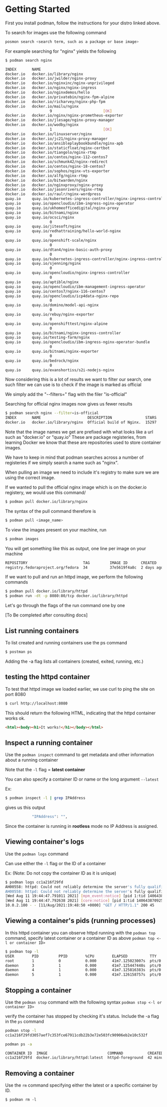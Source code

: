 
# Getting Started
First you install podman, follow the instructions for your distro linked above.

To search for images use the following command
```sh
posmon search <search term, such as a package or base image>
```

For example searching for "nginx" yields the following

```sh
$ podman search nginx

INDEX       NAME                                                                  DESCRIPTION                                      STARS       OFFICIAL    AUTOMATED
docker.io   docker.io/library/nginx                                               Official build of Nginx.                         15297       [OK]
docker.io   docker.io/jwilder/nginx-proxy                                         Automated Nginx reverse proxy for docker con...  2058                    [OK]
docker.io   docker.io/nginxinc/nginx-unprivileged                                 Unprivileged NGINX Dockerfiles                   46
docker.io   docker.io/nginx/nginx-ingress                                         NGINX and  NGINX Plus Ingress Controllers fo...  55
docker.io   docker.io/nginxdemos/hello                                            NGINX webserver that serves a simple page co...  70                      [OK]
docker.io   docker.io/privatebin/nginx-fpm-alpine                                 PrivateBin running on an Nginx, php-fpm & Al...  56                      [OK]
docker.io   docker.io/richarvey/nginx-php-fpm                                     Container running Nginx + PHP-FPM capable of...  815                     [OK]
docker.io   docker.io/mailu/nginx                                                 Mailu nginx frontend
                    9                       [OK]
docker.io   docker.io/nginx/nginx-prometheus-exporter                             NGINX Prometheus Exporter for NGINX and NGIN...  19
docker.io   docker.io/jlesage/nginx-proxy-manager                                 Docker container for Nginx Proxy Manager         130                     [OK]
docker.io   docker.io/wodby/nginx                                                 Generic nginx
                    1                       [OK]
docker.io   docker.io/linuxserver/nginx                                           An Nginx container, brought to you by LinuxS...  150
docker.io   docker.io/jc21/nginx-proxy-manager                                    Docker container for managing Nginx proxy ho...  228
docker.io   docker.io/ansibleplaybookbundle/nginx-apb                             An APB to deploy NGINX                           2                       [OK]
docker.io   docker.io/staticfloat/nginx-certbot                                   Opinionated setup for automatic TLS certs lo...  24                      [OK]
docker.io   docker.io/tiangolo/nginx-rtmp                                         Docker image with Nginx using the nginx-rtmp...  138                     [OK]
docker.io   docker.io/centos/nginx-112-centos7                                    Platform for running nginx 1.12 or building ...  15
docker.io   docker.io/schmunk42/nginx-redirect                                    A very simple container to redirect HTTP tra...  19                      [OK]
docker.io   docker.io/centos/nginx-18-centos7                                     Platform for running nginx 1.8 or building n...  13
docker.io   docker.io/sophos/nginx-vts-exporter                                   Simple server that scrapes Nginx vts stats a...  7                       [OK]
docker.io   docker.io/alfg/nginx-rtmp                                             NGINX, nginx-rtmp-module and FFmpeg from sou...  105                     [OK]
docker.io   docker.io/bitwarden/nginx                                             The Bitwarden nginx web server acting as a r...  11
docker.io   docker.io/nginxproxy/nginx-proxy                                      Automated Nginx reverse proxy for docker con...  16
docker.io   docker.io/jasonrivers/nginx-rtmp                                      Docker images to host RTMP streams using NGI...  92                      [OK]
docker.io   docker.io/raulr/nginx-wordpress                                       Nginx front-end for the official wordpress:f...  13                      [OK]
quay.io     quay.io/kubernetes-ingress-controller/nginx-ingress-controller        NGINX Ingress controller built around the [K...  0
quay.io     quay.io/opencloudio/ibm-ingress-nginx-operator                        # IBM Ingress Nginx Operator  **Important:**...  0
quay.io     quay.io/ukhomeofficedigital/nginx-proxy                               # OpenResty Docker Container  [![Build Statu...  0
quay.io     quay.io/bitnami/nginx                                                 Official build of [Bitnami nginx](https://gi...  0
quay.io     quay.io/ocsci/nginx
                    0
quay.io     quay.io/jitesoft/nginx                                                # Nginx  [![Docker Pulls](https://img.shield...  0
quay.io     quay.io/redhattraining/hello-world-nginx
                    0
quay.io     quay.io/openshift-scale/nginx
                    0
quay.io     quay.io/dtan4/nginx-basic-auth-proxy
                    0
quay.io     quay.io/kubernetes-ingress-controller/nginx-ingress-controller-amd64  NGINX Ingress controller built around the [K...  0
quay.io     quay.io/sjenning/nginx
                    0
quay.io     quay.io/opencloudio/nginx-ingress-controller
                    0
quay.io     quay.io/aptible/nginx                                                 ![](https://quay.io/repository/aptible/nginx...  0
quay.io     quay.io/opencloudio/ibm-management-ingress-operator                   # IBM Management Ingress Operator  **Importa...  0
quay.io     quay.io/centos7/nginx-116-centos7                                     Nginx is a web server and a reverse proxy se...  0
quay.io     quay.io/opencloudio/icp4data-nginx-repo
                    0
quay.io     quay.io/domino/model-api-nginx
                    0
quay.io     quay.io/rebuy/nginx-exporter
                    0
quay.io     quay.io/openshifttest/nginx-alpine
                    0
quay.io     quay.io/bitnami/nginx-ingress-controller                              Official build of [Bitnami CONTAINERNAME](ht...  0
quay.io     quay.io/testing-farm/nginx                                            Mirror of `docker.io/nginx/nginx` images, to...  0
quay.io     quay.io/opencloudio/ibm-ingress-nginx-operator-bundle
                    0
quay.io     quay.io/bitnami/nginx-exporter
                    0
quay.io     quay.io/bedrock/nginx
                    0
quay.io     quay.io/evanshortiss/s2i-nodejs-nginx                                 Build static sites using Node.js, and packag...  0
```

Now considering this is a lot of results we want to filter our search, one such filter we can use is to check if the image is marked as official

We simply add the "--filters=" flag with the filer "is-official"

Searching for official nginx images now gives us fewer results

```sh
$ podman search nginx --filter=is-official
INDEX       NAME                     DESCRIPTION               STARS       OFFICIAL    AUTOMATED
docker.io   docker.io/library/nginx  Official build of Nginx.  15297       [OK]
```

Note that the image names we get are prefixed with what looks like a url such as "docker.io" or "quay.io"
These are package registeries, from learning Docker we know that these are repositories used to store container images.

We have to keep in mind that podman searches across a number of registeries if we simply search a name such as "nginx".

When pulling an image we need to include it's registry to make sure we are using the correct image.

If we wanted to pull the official nginx image which is on the docker.io registery, we would use this command/

```sh
$ podman pull docker.io/library/nginx 
```

The syntax of the pull command therefore is
```sh
$ podman pull <image_name>
```

To view the images present on your machine, run
```sh
$ podman images
```
You will get something like this as output, one line per image on your machine

```sh
REPOSITORY                         TAG         IMAGE ID      CREATED      SIZE
registry.fedoraproject.org/fedora  34          37e5619f4a8c  2 days ago   184 MB
```

If we want to pull and run an httpd image, we perform the following commands
```sh
$ podman pull docker.io/library/httpd
$ podman run -dt -p 8080:80/tcp docker.io/library/httpd
```

Let's go through the flags of the run command one by one

[To Be completed after consulting docs]

## List running containers
To list created and running containers use the ps command
```sh
$ postman ps
```
Adding the -a flag lists all containers (created, exited, running, etc.)

## testing the httpd container
To test that httpd image we loaded earlier, we use curl to ping the site on port 8080

```sh
$ curl http://localhost:8080
```

This should return the following HTML, indicating that the httpd container works ok.


```html
<html><body><h1>It works!</h1></body></html>
```
## Inspect a running container

Use the `podman inspect` command to get metadata and other information about a running container

Note that the `-l` flag = **latest container**

You can also specify a container ID or name or the long argument `--latest`

Ex:
```sh
$ podman inspect -l | grep IPAddress
``` 
gives us this output
```sh
            "IPAddress": "",
```

Since the container is running in **rootless** mode no IP Address is assigned.

## Viewing container's logs

Use the `podman logs` command

Can use either the `-l` flag or the ID of a container

Ex: (Note: Do not copy the container ID as it is unique)

```sh
$ podman logs cc1a216f29fd
AH00558: httpd: Could not reliably determine the server's fully qualified domain name, using 10.0.2.100. Set the 'ServerName' directive globally to suppress this message
AH00558: httpd: Could not reliably determine the server's fully qualified domain name, using 10.0.2.100. Set the 'ServerName' directive globally to suppress this message
[Wed Aug 11 19:44:47.791011 2021] [mpm_event:notice] [pid 1:tid 140643870925952] AH00489: Apache/2.4.48 (Unix) configured -- resuming normal operations
[Wed Aug 11 19:44:47.792638 2021] [core:notice] [pid 1:tid 140643870925952] AH00094: Command line: 'httpd -D FOREGROUND'
10.0.2.100 - - [11/Aug/2021:19:48:50 +0000] "GET / HTTP/1.1" 200 45
```

## Viewing a container's pids (running processes)
In this httpd container you can observe httpd running with the `podman top` command, specify latest container or a container ID as above
`podman top <-l or container ID>`

```sh
$ podman top -l
USER        PID         PPID        %CPU        ELAPSED          TTY         TIME        COMMAND
root        1           0           0.000       41m7.125023007s  pts/0       0s          httpd -DFOREGROUND
daemon      3           1           0.000       41m7.125447448s  pts/0       0s          httpd -DFOREGROUND
daemon      4           1           0.000       41m7.125816383s  pts/0       0s          httpd -DFOREGROUND
daemon      5           1           0.000       41m7.126158757s  pts/0       0s          httpd -DFOREGROUND
```

## Stopping a container

Use the `podman stop` command with the following syntax
`podman stop <-l or container ID>`

verify the container has stopped by checking it's status. Include the -a flag in the `ps` command

```sh
podman stop -l
cc1a216f29fd3057aef7c353fce67911cdb22b3e72e503fc90906eb2e10c532f

podman ps -a                                                     

CONTAINER ID  IMAGE                           COMMAND           CREATED         STATUS                    PORTS                 NAMES
cc1a216f29fd  docker.io/library/httpd:latest  httpd-foreground  42 minutes ago  Exited (0) 5 seconds ago  0.0.0.0:8080->80/tcp  busy_nightingale
```
## Removing a container

Use the ``rm`` command specifying either the latest or a specific container by ID.

```
$ podman rm -l
```
